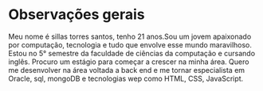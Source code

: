 <h1> Observações gerais </h1>
Meu nome é sillas torres santos, tenho 21 anos.Sou um jovem apaixonado por computação, tecnologia e tudo que envolve esse mundo maravilhoso.
Estou no 5° semestre da faculdade de ciências da computação e cursando inglês. Procuro um estágio para
começar a crescer na minha área. Quero me desenvolver na área voltada a back end e me tornar
especialista em Oracle, sql, mongoDB e tecnologias wep como HTML, CSS, JavaScript.

